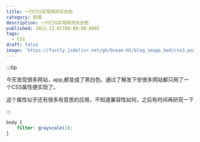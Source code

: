 ```yaml
---
title: 一行CSS实现网页灰白色
category: 前端
description: 一行CSS实现网页灰白色
published: 2022-12-01T00:00:00.000Z
tags:
  - CSS
draft: false
image: 'https://fastly.jsdelivr.net/gh/Ocean-H1/blog_image_bed/css3.png'
---
```


:::tip

今天发现很多网站，app,都变成了黑白色。通过了解发下安很多网站都只用了一个CSS属性便实现了。

这个属性似乎还有很多有意思的应用，不知道兼容性如何，之后有时间再研究一下

:::



```css
body {
    filter: grayscale(1);
}
```

